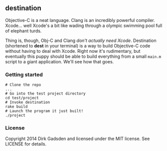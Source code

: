 ## destination

Objective-C is a neat language. Clang is an incredibly powerful compiler. Xcode... well Xcode's a bit like wading through a olympic swimming pool full of elephant turds.

Thing is, though, Obj-C and Clang *don't actually need Xcode*. Destination (shortened to **dest** in your terminal) is a way to build Objective-C code without having to deal with Xcode. Right now it's rudimentary, but eventually this puppy should be able to build everything from a small `main.m` script to a giant application. We'll see how that goes.

### Getting started

```
# Clone the repo
...
# Go into the test project directory
cd test/project
# Invoke destination
rake build
# Launch the program it just built!
./project
```

### License

Copyright 2014 Dirk Gadsden and licensed under the MIT license. See LICENSE for details.
